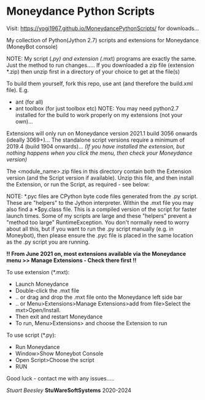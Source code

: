 # Moneydance Python Scripts

Visit: https://yogi1967.github.io/MoneydancePythonScripts/ for downloads...

My collection of Python(Jython 2.7) scripts and extensions for Moneydance (MoneyBot console)

NOTE: My script (*.py) and extension (*.mxt) programs are exactly the same. Just the method to run changes.....
If you downloaded a zip file (extension *.zip) then unzip first in a directory of your choice to get at the file(s)

To build them yourself, fork this repo, use ant (and therefore the build.xml file). E.g.
- ant               (for all)
- ant toolbox       (for just toolbox etc)
NOTE: You may need python2.7 installed for the build to work properly on my extensions (not your own)...

Extensions will only run on Moneydance version 2021.1 build 3056 onwards (ideally 3069+)...
The standalone script versions require a minimum of 2019.4 (build 1904 onwards)...
_(If you have installed the extension, but nothing happens when you click the menu, then check your Moneydance version)_

The <module_name>.zip files in this directory contain both the Extension version (and the Script version if available).
Unzip this file, and then install the Extension, or run the Script, as required - see below:

NOTE: *.pyc files are CPython byte code files generated from the .py script. These are "helpers" to the Jython
interpreter. Within the .mxt file you may also find a *$py.class file. This is a compiled version of the script
for faster launch times. Some of my scripts are large and these "helpers" prevent a "method too large" RuntimeException.
You don't normally need to worry about all this, but if you want to run the .py script manually (e.g. in Moneybot),
then please ensure the .pyc file is placed in the same location as the .py script you are running.

**!! From June 2021 on, most extensions available via the Moneydance menu >> Manage Extensions - Check there first !!**

To use extension (*.mxt):
- Launch Moneydance
- Double-click the .mxt file
- .. or drag and drop the .mxt file onto the Moneydance left side bar
- .. or Menu>Extensions>Manage Extensions>add from file>Select the mxt>Open/Install.
- Then exit and restart Moneydance 
- To run, Menu>Extensions> and choose the Extension to run

To use script (*.py):
- Run Moneydance
- Window>Show Moneybot Console
- Open Script>Choose the script
- RUN

Good luck - contact me with any issues.....

_Stuart Beesley_
**StuWareSoftSystems** 2020-2024
